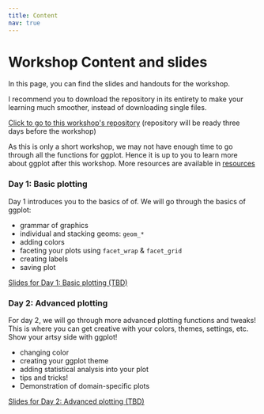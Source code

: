 ```yaml
---
title: Content
nav: true
---
```


# Workshop Content and slides

In this page, you can find the slides and handouts for the workshop.

I recommend you to download the repository in its entirety to make your learning much smoother, instead of downloading single files.

[Click to go to this workshop's repository](https://github.com/winsonfzyang/RVisWorkshop) (repository will be ready three days before the workshop)

As this is only a short workshop, we may not have enough time to go through all the functions for ggplot. Hence it is up to you to learn more about ggplot after this workshop. More resources are available in [resources](https://github.com/winsonfzyang/RVisWorkshop/content/3-resources.html)

### Day 1: Basic plotting
Day 1 introduces you to the basics of of. We will go through the basics of ggplot:
* grammar of graphics
* individual and stacking geoms: `geom_*`
* adding colors
* faceting your plots using `facet_wrap` & `facet_grid`
* creating labels
* saving plot



[Slides for Day 1: Basic plotting (TBD)]()  


### Day 2: Advanced plotting
For day 2, we will go through more advanced plotting functions and tweaks! This is where you can get creative with your colors, themes, settings, etc. Show your artsy side with ggplot!
* changing color
* creating your ggplot theme
* adding statistical analysis into your plot
* tips and tricks!
* Demonstration of domain-specific plots


[Slides for Day 2: Advanced plotting (TBD)]()  

